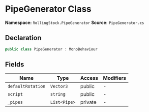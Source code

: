 # PipeGenerator Class

**Namespace:** `RollingStock.PipeGenerator`
**Source:** `PipeGenerator.cs`

## Declaration

```csharp
public class PipeGenerator : MonoBehaviour
```

## Fields

| Name | Type | Access | Modifiers |
|------|------|--------|-----------|
| `defaultRotation` | `Vector3` | public | - |
| `script` | `string` | public | - |
| `_pipes` | `List<Pipe>` | private | - |

